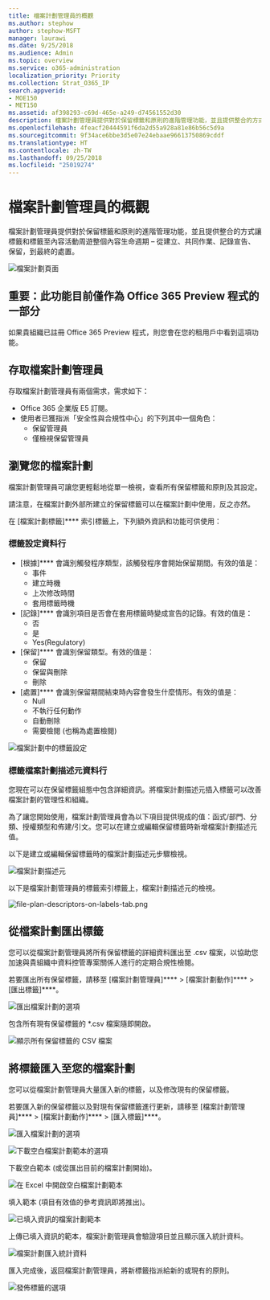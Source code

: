 ```yaml
---
title: 檔案計劃管理員的概觀
ms.author: stephow
author: stephow-MSFT
manager: laurawi
ms.date: 9/25/2018
ms.audience: Admin
ms.topic: overview
ms.service: o365-administration
localization_priority: Priority
ms.collection: Strat_O365_IP
search.appverid:
- MOE150
- MET150
ms.assetid: af398293-c69d-465e-a249-d74561552d30
description: 檔案計劃管理員提供對於保留標籤和原則的進階管理功能，並且提供整合的方式讓標籤和標籤至內容活動周遊整個內容生命週期 – 從建立、共同作業、記錄宣告、保留，到最終的處置。
ms.openlocfilehash: 4feacf20444591f6da2d55a928a81e86b56c5d9a
ms.sourcegitcommit: 9f34ace6bbe3d5e07e24ebaae96613750869cddf
ms.translationtype: HT
ms.contentlocale: zh-TW
ms.lasthandoff: 09/25/2018
ms.locfileid: "25019274"
---
```

# <a name="overview-of-file-plan-manager"></a>檔案計劃管理員的概觀

檔案計劃管理員提供對於保留標籤和原則的進階管理功能，並且提供整合的方式讓標籤和標籤至內容活動周遊整個內容生命週期 – 從建立、共同作業、記錄宣告、保留，到最終的處置。

![檔案計劃頁面](media/file-plan-page.png)

## <a name="important-this-feature-is-currently-available-only-as-part-of-the-office-365-preview-program"></a>重要：此功能目前僅作為 Office 365 Preview 程式的一部分

如果貴組織已註冊 Office 365 Preview 程式，則您會在您的租用戶中看到這項功能。

## <a name="accessing-file-plan-manager"></a>存取檔案計劃管理員

存取檔案計劃管理員有兩個需求，需求如下：
- Office 365 企業版 E5 訂閱。
- 使用者已獲指派「安全性與合規性中心」的下列其中一個角色： 
    - 保留管理員
    - 僅檢視保留管理員

## <a name="navigating-your-file-plan"></a>瀏覽您的檔案計劃

檔案計劃管理員可讓您更輕鬆地從單一檢視，查看所有保留標籤和原則及其設定。

請注意，在檔案計劃外部所建立的保留標籤可以在檔案計劃中使用，反之亦然。

在 [檔案計劃標籤]**** 索引標籤上，下列額外資訊和功能可供使用：

### <a name="label-settings-columns"></a>標籤設定資料行
 
- [根據]**** 會識別觸發程序類型，該觸發程序會開始保留期間。有效的值是： 
    - 事件
    - 建立時機
    - 上次修改時間
    - 套用標籤時機
- [記錄]**** 會識別項目是否會在套用標籤時變成宣告的記錄。有效的值是：
    - 否
    - 是
    - Yes(Regulatory)
- [保留]**** 會識別保留類型。有效的值是：
    - 保留
    - 保留與刪除
    - 刪除
- [處置]**** 會識別保留期間結束時內容會發生什麼情形。有效的值是： 
    - Null
    - 不執行任何動作
    - 自動刪除
    - 需要檢閱 (也稱為處置檢閱)

![檔案計劃中的標籤設定](media/file-plan-label-columns.png)

### <a name="label-file-plan-descriptors-columns"></a>標籤檔案計劃描述元資料行

您現在可以在保留標籤組態中包含詳細資訊。將檔案計劃描述元插入標籤可以改善檔案計劃的管理性和組織。

為了讓您開始使用，檔案計劃管理員會為以下項目提供現成的值：函式/部門、分類、授權類型和佈建/引文。您可以在建立或編輯保留標籤時新增檔案計劃描述元值。

以下是建立或編輯保留標籤時的檔案計劃描述元步驟檢視。

![檔案計劃描述元](media/file-plan-descriptors.png)

以下是檔案計劃管理員的標籤索引標籤上，檔案計劃描述元的檢視。

![file-plan-descriptors-on-labels-tab.png](media/file-plan-descriptors-on-labels-tab.png)

## <a name="export-labels-out-of-your-file-plan"></a>從檔案計劃匯出標籤

您可以從檔案計劃管理員將所有保留標籤的詳細資料匯出至 .csv 檔案，以協助您加速與貴組織中資料控管專案關係人進行的定期合規性檢閱。

若要匯出所有保留標籤，請移至 [檔案計劃管理員]**** \> [檔案計劃動作]**** \> [匯出標籤]****。

![匯出檔案計劃的選項](media/file-plan-export-labels-option.png)

包含所有現有保留標籤的 *.csv 檔案隨即開啟。

![顯示所有保留標籤的 CSV 檔案](media/file-plan-csv-file.png)

## <a name="import-labels-into-your-file-plan"></a>將標籤匯入至您的檔案計劃

您可以從檔案計劃管理員大量匯入新的標籤，以及修改現有的保留標籤。

若要匯入新的保留標籤以及對現有保留標籤進行更新，請移至 [檔案計劃管理員]**** \> [檔案計劃動作]**** \> [匯入標籤]****。

![匯入檔案計劃的選項](media/file-plan-import-labels-option.png)

![下載空白檔案計劃範本的選項](media/file-plan-blank-template-option.png)

下載空白範本 (或從匯出目前的檔案計劃開始)。

![在 Excel 中開啟空白檔案計劃範本](media/file-plan-blank-template.png)

填入範本 (項目有效值的參考資訊即將推出)。

![已填入資訊的檔案計劃範本](media/file-plan-filled-out-template.png)

上傳已填入資訊的範本，檔案計劃管理員會驗證項目並且顯示匯入統計資料。

![檔案計劃匯入統計資料](media/file-plan-import-statistics.png)

匯入完成後，返回檔案計劃管理員，將新標籤指派給新的或現有的原則。

![發佈標籤的選項](media/file-plan-publish-labels-option.png)

